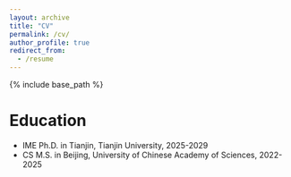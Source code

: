 ```yaml
---
layout: archive
title: "CV"
permalink: /cv/
author_profile: true
redirect_from:
  - /resume
---
```


{% include base_path %}

Education
======
* IME Ph.D. in Tianjin, Tianjin University, 2025-2029
* CS M.S. in Beijing, University of Chinese Academy of Sciences, 2022-2025







  

